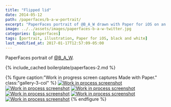 ```yaml
---
title: "Flipped lid"
date: 2014-05-12
path: /paperfaces/b-a-w-portrait/
excerpt: "PaperFaces portrait of @B_A_W drawn with Paper for iOS on an iPad."
image: ../../assets/images/paperfaces-b-a-w-twitter.jpg
categories: [paperfaces]
tags: [portrait, illustration, Paper for iOS, black and white]
last_modified_at: 2017-01-17T12:57:09-05:00
---
```


PaperFaces portrait of [@B_A_W](https://twitter.com/B_A_W).

{% include_cached boilerplate/paperfaces-2.md %}

{% figure caption:"Work in progress screen captures Made with Paper." class:"gallery-3-col" %}
[![Work in process screenshot](../../assets/images/paperfaces-b-a-w-process-1-600.jpg)](../../assets/images/paperfaces-b-a-w-process-1-lg.jpg) [![Work in process screenshot](../../assets/images/paperfaces-b-a-w-process-2-600.jpg)](../../assets/images/paperfaces-b-a-w-process-2-lg.jpg) [![Work in process screenshot](../../assets/images/paperfaces-b-a-w-process-3-600.jpg)](../../assets/images/paperfaces-b-a-w-process-3-lg.jpg) [![Work in process screenshot](../../assets/images/paperfaces-b-a-w-process-4-600.jpg)](../../assets/images/paperfaces-b-a-w-process-4-lg.jpg) [![Work in process screenshot](../../assets/images/paperfaces-b-a-w-process-5-600.jpg)](../../assets/images/paperfaces-b-a-w-process-5-lg.jpg) [![Work in process screenshot](../../assets/images/paperfaces-b-a-w-process-6-600.jpg)](../../assets/images/paperfaces-b-a-w-process-6-lg.jpg)
{% endfigure %}
